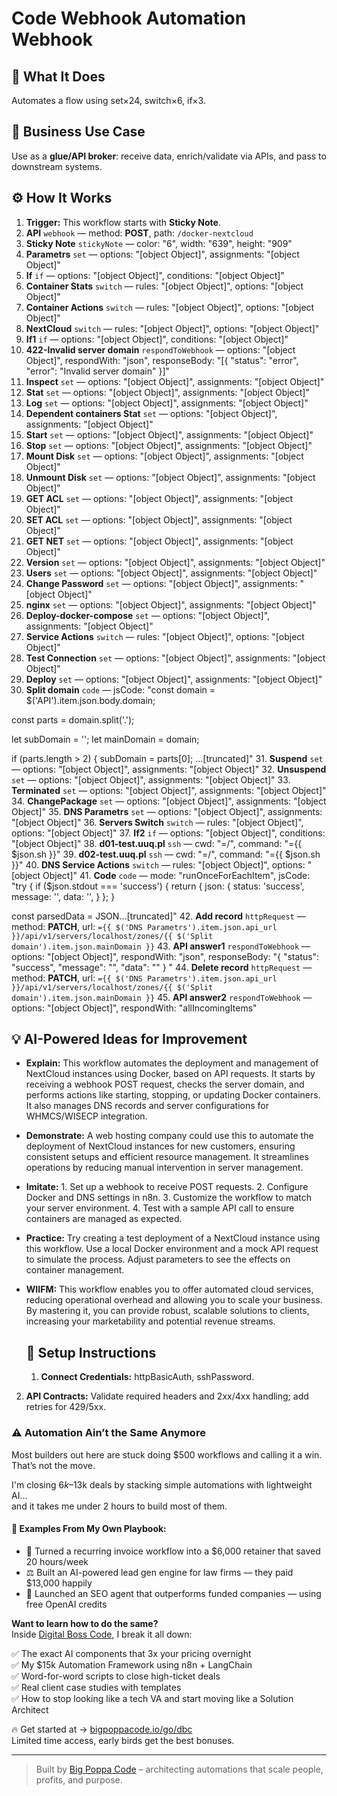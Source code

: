 # Code Webhook Automation Webhook
  ## 🚀 What It Does
  Automates a flow using set×24, switch×6, if×3.
  
  ## 💼 Business Use Case
  Use as a **glue/API broker**: receive data, enrich/validate via APIs, and pass to downstream systems.
  
  ## ⚙️ How It Works
  1. **Trigger:** This workflow starts with **Sticky Note**.
  2. **API** `webhook` — method: **POST**, path: `/docker-nextcloud`
3. **Sticky Note** `stickyNote` — color: "6", width: "639", height: "909"
4. **Parametrs** `set` — options: "[object Object]", assignments: "[object Object]"
5. **If** `if` — options: "[object Object]", conditions: "[object Object]"
6. **Container Stats** `switch` — rules: "[object Object]", options: "[object Object]"
7. **Container Actions** `switch` — rules: "[object Object]", options: "[object Object]"
8. **NextCloud** `switch` — rules: "[object Object]", options: "[object Object]"
9. **If1** `if` — options: "[object Object]", conditions: "[object Object]"
10. **422-Invalid server domain** `respondToWebhook` — options: "[object Object]", respondWith: "json", responseBody: "[{
  "status": "error",
  "error": "Invalid server domain"
}]"
11. **Inspect** `set` — options: "[object Object]", assignments: "[object Object]"
12. **Stat** `set` — options: "[object Object]", assignments: "[object Object]"
13. **Log** `set` — options: "[object Object]", assignments: "[object Object]"
14. **Dependent containers Stat** `set` — options: "[object Object]", assignments: "[object Object]"
15. **Start** `set` — options: "[object Object]", assignments: "[object Object]"
16. **Stop** `set` — options: "[object Object]", assignments: "[object Object]"
17. **Mount Disk** `set` — options: "[object Object]", assignments: "[object Object]"
18. **Unmount Disk** `set` — options: "[object Object]", assignments: "[object Object]"
19. **GET ACL** `set` — options: "[object Object]", assignments: "[object Object]"
20. **SET ACL** `set` — options: "[object Object]", assignments: "[object Object]"
21. **GET NET** `set` — options: "[object Object]", assignments: "[object Object]"
22. **Version** `set` — options: "[object Object]", assignments: "[object Object]"
23. **Users** `set` — options: "[object Object]", assignments: "[object Object]"
24. **Change Password** `set` — options: "[object Object]", assignments: "[object Object]"
25. **nginx** `set` — options: "[object Object]", assignments: "[object Object]"
26. **Deploy-docker-compose** `set` — options: "[object Object]", assignments: "[object Object]"
27. **Service Actions** `switch` — rules: "[object Object]", options: "[object Object]"
28. **Test Connection** `set` — options: "[object Object]", assignments: "[object Object]"
29. **Deploy** `set` — options: "[object Object]", assignments: "[object Object]"
30. **Split domain** `code` — jsCode: "const domain = $('API').item.json.body.domain;

const parts = domain.split('.');

let subDomain = '';
let mainDomain = domain;

if (parts.length > 2) {
    subDomain = parts[0]; 
 …[truncated]"
31. **Suspend** `set` — options: "[object Object]", assignments: "[object Object]"
32. **Unsuspend** `set` — options: "[object Object]", assignments: "[object Object]"
33. **Terminated** `set` — options: "[object Object]", assignments: "[object Object]"
34. **ChangePackage** `set` — options: "[object Object]", assignments: "[object Object]"
35. **DNS Parametrs** `set` — options: "[object Object]", assignments: "[object Object]"
36. **Servers Switch** `switch` — rules: "[object Object]", options: "[object Object]"
37. **If2** `if` — options: "[object Object]", conditions: "[object Object]"
38. **d01-test.uuq.pl** `ssh` — cwd: "=/", command: "={{ $json.sh }}"
39. **d02-test.uuq.pl** `ssh` — cwd: "=/", command: "={{ $json.sh }}"
40. **DNS Service Actions** `switch` — rules: "[object Object]", options: "[object Object]"
41. **Code** `code` — mode: "runOnceForEachItem", jsCode: "try {
  if ($json.stdout === 'success') {
    return {
      json: {
        status: 'success',
        message: '',
        data: '',
      }
    };
  }

  const parsedData = JSON…[truncated]"
42. **Add record** `httpRequest` — method: **PATCH**, url: `={{ $('DNS Parametrs').item.json.api_url }}/api/v1/servers/localhost/zones/{{ $('Split domain').item.json.mainDomain }}`
43. **API answer1** `respondToWebhook` — options: "[object Object]", respondWith: "json", responseBody: "{
  "status": "success",
  "message": "",
  "data": ""
}
"
44. **Delete record** `httpRequest` — method: **PATCH**, url: `={{ $('DNS Parametrs').item.json.api_url }}/api/v1/servers/localhost/zones/{{ $('Split domain').item.json.mainDomain }}`
45. **API answer2** `respondToWebhook` — options: "[object Object]", respondWith: "allIncomingItems"
  
  ## 💡 AI-Powered Ideas for Improvement
  - **Explain:** This workflow automates the deployment and management of NextCloud instances using Docker, based on API requests. It starts by receiving a webhook POST request, checks the server domain, and performs actions like starting, stopping, or updating Docker containers. It also manages DNS records and server configurations for WHMCS/WISECP integration.
  
- **Demonstrate:** A web hosting company could use this to automate the deployment of NextCloud instances for new customers, ensuring consistent setups and efficient resource management. It streamlines operations by reducing manual intervention in server management.

- **Imitate:** 1. Set up a webhook to receive POST requests. 2. Configure Docker and DNS settings in n8n. 3. Customize the workflow to match your server environment. 4. Test with a sample API call to ensure containers are managed as expected.

- **Practice:** Try creating a test deployment of a NextCloud instance using this workflow. Use a local Docker environment and a mock API request to simulate the process. Adjust parameters to see the effects on container management.

- **WIIFM:** This workflow enables you to offer automated cloud services, reducing operational overhead and allowing you to scale your business. By mastering it, you can provide robust, scalable solutions to clients, increasing your marketability and potential revenue streams.
  
  ## 🔧 Setup Instructions
  1. **Connect Credentials:** httpBasicAuth, sshPassword.
2. **API Contracts:** Validate required headers and 2xx/4xx handling; add retries for 429/5xx.
  
### ⚠️ Automation Ain’t the Same Anymore

Most builders out here are stuck doing $500 workflows and calling it a win.  
That’s not the move.  

I'm closing $6k–$13k deals by stacking simple automations with lightweight AI...  
and it takes me under 2 hours to build most of them.

#### 🧠 Examples From My Own Playbook:
- 🔁 Turned a recurring invoice workflow into a $6,000 retainer that saved 20 hours/week  
- ⚖️ Built an AI-powered lead gen engine for law firms — they paid $13,000 happily  
- 🚀 Launched an SEO agent that outperforms funded companies — using free OpenAI credits  

**Want to learn how to do the same?**  
Inside [Digital Boss Code](https://bigpoppacode.io/go/dbc), I break it all down:

✅ The exact AI components that 3x your pricing overnight  
✅ My $15k Automation Framework using n8n + LangChain  
✅ Word-for-word scripts to close high-ticket deals  
✅ Real client case studies with templates  
✅ How to stop looking like a tech VA and start moving like a Solution Architect  

🔥 Get started at → [bigpoppacode.io/go/dbc](https://bigpoppacode.io/go/dbc)  
Limited time access, early birds get the best bonuses.

---
> Built by [Big Poppa Code](https://bigpoppacode.io) – architecting automations that scale people, profits, and purpose.
  